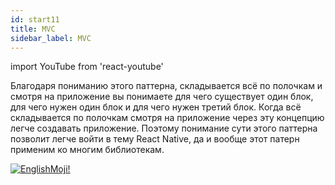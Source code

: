 ```yaml
---
id: start11
title: MVC
sidebar_label: MVC
---
```


import YouTube from 'react-youtube'

Благодаря пониманию этого паттерна, складывается всё по полочкам и смотря на приложение вы понимаете для чего существует один блок, для чего нужен один блок и для чего нужен третий блок. Когда всё складывается по полочкам смотря на приложение через эту концепцию легче создавать приложение. Поэтому понимание сути этого паттерна позволит легче войти в тему React Native, да и вообще этот патерн применим ко многим библиотекам.

<YouTube videoId='PQV4J-pOHPw' />

[![EnglishMoji!](/img/logo/englishmoji.png)](https://link-to.app/xvh7Ush9kl)
